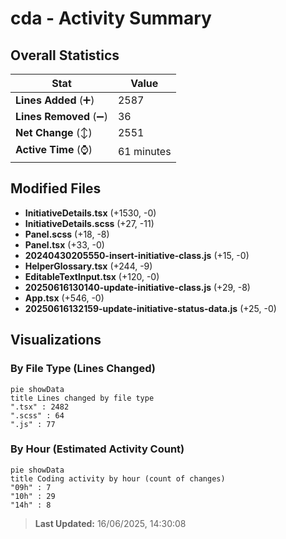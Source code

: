 # cda - Activity Summary 

## Overall Statistics

| Stat                   | Value                                                             |
| ---------------------- | ----------------------------------------------------------------- |
| **Lines Added** (➕)   | 2587                                          |
| **Lines Removed** (➖) | 36                                        |
| **Net Change** (↕)    | 2551                |
| **Active Time** (⌚)   | 61 minutes |


## Modified Files
- **InitiativeDetails.tsx** (+1530, -0)
- **InitiativeDetails.scss** (+27, -11)
- **Panel.scss** (+18, -8)
- **Panel.tsx** (+33, -0)
- **20240430205550-insert-initiative-class.js** (+15, -0)
- **HelperGlossary.tsx** (+244, -9)
- **EditableTextInput.tsx** (+120, -0)
- **20250616130140-update-initiative-class.js** (+29, -8)
- **App.tsx** (+546, -0)
- **20250616132159-update-initiative-status-data.js** (+25, -0)

## Visualizations

### By File Type (Lines Changed)

```mermaid
pie showData
title Lines changed by file type
".tsx" : 2482
".scss" : 64
".js" : 77
```

### By Hour (Estimated Activity Count)

```mermaid
pie showData
title Coding activity by hour (count of changes)
"09h" : 7
"10h" : 29
"14h" : 8
```


> **Last Updated:** 16/06/2025, 14:30:08